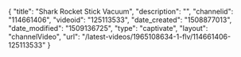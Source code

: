 {
    "title": "Shark Rocket Stick Vacuum",
    "description": "",
    "channelid": "114661406",
    "videoid": "125113533",
    "date_created": "1508877013",
    "date_modified": "1509136725",
    "type": "captivate",
    "layout": "channelVideo",
    "url": "\/latest-videos\/1965108634-1-flv\/114661406-125113533"
}